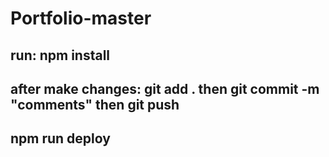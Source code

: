 # Portfolio-master
## run: npm install
## after make changes: git add . then git commit -m "comments" then git push
## npm run deploy
